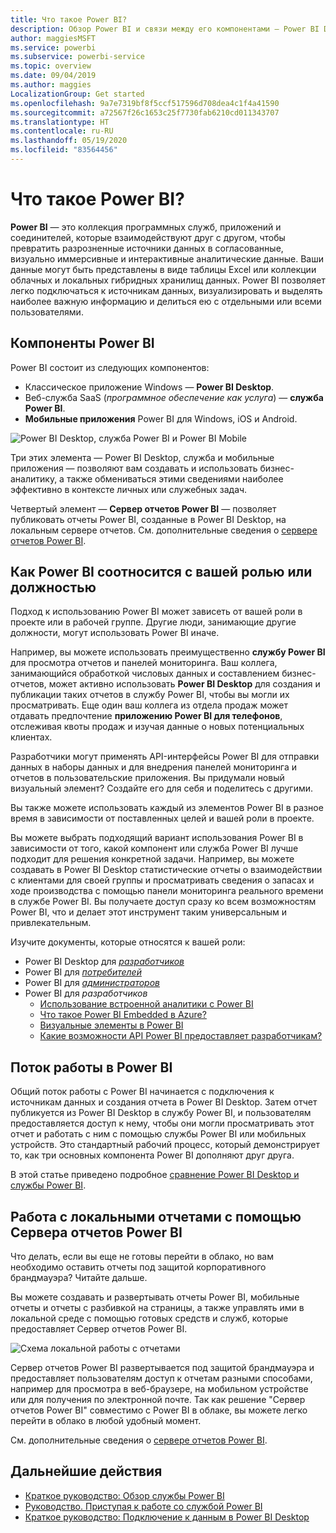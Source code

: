 ```yaml
---
title: Что такое Power BI?
description: Обзор Power BI и связи между его компонентами — Power BI Desktop, службой Power BI, Power BI Mobile, Сервером отчетов и Power BI Embedded.
author: maggiesMSFT
ms.service: powerbi
ms.subservice: powerbi-service
ms.topic: overview
ms.date: 09/04/2019
ms.author: maggies
LocalizationGroup: Get started
ms.openlocfilehash: 9a7e7319bf8f5ccf517596d708dea4c1f4a41590
ms.sourcegitcommit: a72567f26c1653c25f7730fab6210cd011343707
ms.translationtype: HT
ms.contentlocale: ru-RU
ms.lasthandoff: 05/19/2020
ms.locfileid: "83564456"
---
```

# <a name="what-is-power-bi"></a>Что такое Power BI?
**Power BI** — это коллекция программных служб, приложений и соединителей, которые взаимодействуют друг с другом, чтобы превратить разрозненные источники данных в согласованные, визуально иммерсивные и интерактивные аналитические данные. Ваши данные могут быть представлены в виде таблицы Excel или коллекции облачных и локальных гибридных хранилищ данных. Power BI позволяет легко подключаться к источникам данных, визуализировать и выделять наиболее важную информацию и делиться ею с отдельными или всеми пользователями.

## <a name="the-parts-of-power-bi"></a>Компоненты Power BI
Power BI состоит из следующих компонентов: 
- Классическое приложение Windows — **Power BI Desktop**.
- Веб-служба SaaS (*программное обеспечение как услуга*) — **служба Power BI**. 
- **Мобильные приложения** Power BI для Windows, iOS и Android.

![Power BI Desktop, служба Power BI и Power BI Mobile](media/power-bi-overview/power-bi-overview-blocks.png)

Три этих элемента &mdash; Power BI Desktop, служба и мобильные приложения &mdash; позволяют вам создавать и использовать бизнес-аналитику, а также обмениваться этими сведениями наиболее эффективно в контексте личных или служебных задач.

Четвертый элемент — **Сервер отчетов Power BI** — позволяет публиковать отчеты Power BI, созданные в Power BI Desktop, на локальным сервере отчетов. См. дополнительные сведения о [сервере отчетов Power BI](#on-premises-reporting-with-power-bi-report-server).

## <a name="how-power-bi-matches-your-role"></a>Как Power BI соотносится с вашей ролью или должностью
Подход к использованию Power BI может зависеть от вашей роли в проекте или в рабочей группе. Другие люди, занимающие другие должности, могут использовать Power BI иначе.

Например, вы можете использовать преимущественно **службу Power BI** для просмотра отчетов и панелей мониторинга. Ваш коллега, занимающийся обработкой числовых данных и составлением бизнес-отчетов, может активно использовать **Power BI Desktop** для создания и публикации таких отчетов в службу Power BI, чтобы вы могли их просматривать. Еще один ваш коллега из отдела продаж может отдавать предпочтение **приложению Power BI для телефонов**, отслеживая квоты продаж и изучая данные о новых потенциальных клиентах.

Разработчики могут применять API-интерфейсы Power BI для отправки данных в наборы данных и для внедрения панелей мониторинга и отчетов в пользовательские приложения. Вы придумали новый визуальный элемент? Создайте его для себя и поделитесь с другими.  

Вы также можете использовать каждый из элементов Power BI в разное время в зависимости от поставленных целей и вашей роли в проекте.

Вы можете выбрать подходящий вариант использования Power BI в зависимости от того, какой компонент или служба Power BI лучше подходит для решения конкретной задачи. Например, вы можете создавать в Power BI Desktop статистические отчеты о взаимодействии с клиентами для своей группы и просматривать сведения о запасах и ходе производства с помощью панели мониторинга реального времени в службе Power BI. Вы получаете доступ сразу ко всем возможностям Power BI, что и делает этот инструмент таким универсальным и привлекательным.

Изучите документы, которые относятся к вашей роли:
- Power BI Desktop для [*разработчиков*](desktop-what-is-desktop.md)
- Power BI для [*потребителей*](../consumer/end-user-consumer.md)
- Power BI для [*администраторов*](../admin/service-admin-administering-power-bi-in-your-organization.md)
- Power BI для *разработчиков*
    * [Использование встроенной аналитики с Power BI](../developer/embedded/embedding.md)
    * [Что такое Power BI Embedded в Azure?](../developer/embedded/azure-pbie-what-is-power-bi-embedded.md)
    * [Визуальные элементы в Power BI](../developer/visuals/power-bi-custom-visuals.md)
    * [Какие возможности API Power BI предоставляет разработчикам?](../developer/automation/overview-of-power-bi-rest-api.md)

## <a name="the-flow-of-work-in-power-bi"></a>Поток работы в Power BI
Общий поток работы с Power BI начинается с подключения к источникам данных и создания отчета в Power BI Desktop. Затем отчет публикуется из Power BI Desktop в службу Power BI, и пользователям предоставляется доступ к нему, чтобы они могли просматривать этот отчет и работать с ним с помощью службы Power BI или мобильных устройств.
Это стандартный рабочий процесс, который демонстрирует то, как три основных компонента Power BI дополняют друг друга.

В этой статье приведено подробное [сравнение Power BI Desktop и службы Power BI](../fundamentals/service-service-vs-desktop.md).

## <a name="on-premises-reporting-with-power-bi-report-server"></a>Работа с локальными отчетами с помощью Сервера отчетов Power BI

Что делать, если вы еще не готовы перейти в облако, но вам необходимо оставить отчеты под защитой корпоративного брандмауэра?  Читайте дальше.

Вы можете создавать и развертывать отчеты Power BI, мобильные отчеты и отчеты с разбивкой на страницы, а также управлять ими в локальной среде с помощью готовых средств и служб, которые предоставляет Сервер отчетов Power BI.

![Схема локальной работы с отчетами](media/power-bi-overview/power-bi-report-server2.png)

Сервер отчетов Power BI развертывается под защитой брандмауэра и предоставляет пользователям доступ к отчетам разными способами, например для просмотра в веб-браузере, на мобильном устройстве или для получения по электронной почте. Так как решение "Сервер отчетов Power BI" совместимо с Power BI в облаке, вы можете легко перейти в облако в любой удобный момент. 

См. дополнительные сведения о [сервере отчетов Power BI](../report-server/get-started.md).

## <a name="next-steps"></a>Дальнейшие действия
- [Краткое руководство: Обзор службы Power BI](../consumer/end-user-experience.md)   
- [Руководство. Приступая к работе со службой Power BI](service-get-started.md)
- [Краткое руководство: Подключение к данным в Power BI Desktop](../connect-data/desktop-quickstart-connect-to-data.md)
